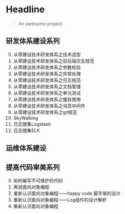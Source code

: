# Headline

> An awesome project.

## 研发体系建设系列
0. 从零建设技术研发体系之技术选型
1. 从零建设技术研发体系之前后端交互规范
2. 从零建设技术研发体系之参数校验
3. 从零建设技术研发体系之异常处理
4. 从零建设技术研发体系之日志规范
5. 从零建设技术研发体系之文档管理
6. 从零建设技术研发体系之单元测试
7. 从零建设技术研发体系之缓存使用
8. 从零建设技术研发体系之消息中间件
9. 从零建设技术研发体系之git规范
10. SkyWalking
11. 日志搜集Logstash
12. 日志搜集ELK

## 运维体系建设


## 提高代码审美系列
0. 如何编写不可维护的代码
1. 再说面向对象编程
2. 重新认识面向对象编程——happy code 脚手架的设计
3. 重新认识面向对象编程——Log组件的设计解析
4. 重新认识面向对象编程